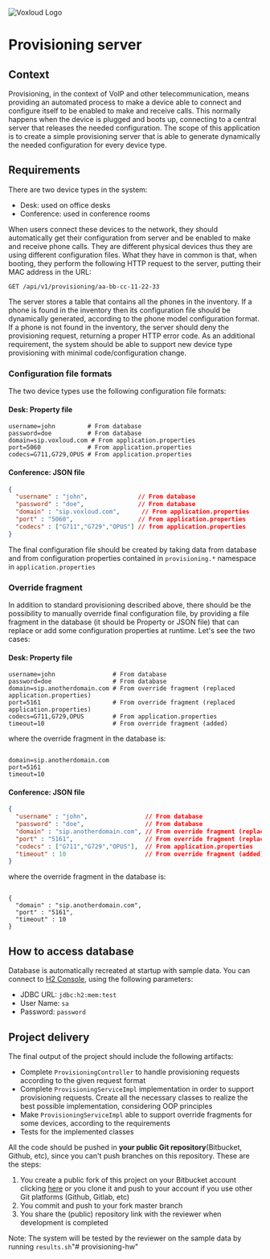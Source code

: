 ![Voxloud Logo](https://www.voxloud.com/wp-content/uploads/2020/07/voxloud_logo_@1x.png)

# Provisioning server #

## Context ##
Provisioning, in the context of VoIP and other telecommunication, means providing an automated process to make a 
device able to connect and configure itself to be enabled to make and receive calls. This normally happens when the 
device is plugged and boots up, connecting to a central server that releases the needed configuration.
The scope of this application is to create a simple provisioning server that is able to generate dynamically the 
needed configuration for every device type. 

## Requirements ##
There are two device types in the system:

- Desk: used on office desks
- Conference: used in conference rooms

When users connect these devices to the network, they should automatically get their configuration from server and 
be enabled to make and receive phone calls. They are different physical devices thus they are using different configuration files.
What they have in common is that, when booting, they perform the following HTTP request to the server, putting their MAC 
address in the URL:

```
GET /api/v1/provisioning/aa-bb-cc-11-22-33
```

The server stores a table that contains all the phones in the inventory. If a phone is found in the inventory then its
configuration file should be dynamically generated, according to the phone model configuration format. If a phone is not 
found in the inventory, the server should deny the provisioning request, returning a proper HTTP error code.
As an additional requirement, the system should be able to support new device type provisioning with minimal code/configuration change.

### Configuration file formats ###
The two device types use the following configuration file formats:

#### Desk: Property file ####

```
username=john         # From database
password=doe          # From database
domain=sip.voxloud.com # From application.properties
port=5060             # From application.properties
codecs=G711,G729,OPUS # From application.properties
```

#### Conference: JSON file ####
  
```json
{
  "username" : "john",              // From database
  "password" : "doe",               // From database
  "domain" : "sip.voxloud.com",      // From application.properties
  "port" : "5060",                  // From application.properties
  "codecs" : ["G711","G729","OPUS"] // from application.properties
}
```

The final configuration file should be created by taking data from database and from configuration properties contained 
in `provisioning.*` namespace in `application.properties`

### Override fragment ###
In addition to standard provisioning described above, there should be the possibility to manually override final 
configuration file, by providing a file fragment in the database (it should be Property or JSON file) that can replace or add some configuration 
properties at runtime. Let's see the two cases:

#### Desk: Property file ####
```
username=john                # From database
password=doe                 # From database
domain=sip.anotherdomain.com # From override fragment (replaced application.properties)
port=5161                    # From override fragment (replaced application.properties)
codecs=G711,G729,OPUS        # From application.properties
timeout=10                   # From override fragment (added)
```
where the override fragment in the database is:
```

domain=sip.anotherdomain.com
port=5161
timeout=10
```

#### Conference: JSON file ####
  
```json
{
  "username" : "john",                // From database
  "password" : "doe",                 // From database
  "domain" : "sip.anotherdomain.com", // From override fragment (replaced application.properties)
  "port" : "5161",                    // From override fragment (replaced application.properties)
  "codecs" : ["G711","G729","OPUS"],  // From application.properties
  "timeout" : 10                      // From override fragment (added)
}
```
where the override fragment in the database is:
```

{
  "domain" : "sip.anotherdomain.com",
  "port" : "5161",
  "timeout" : 10 
}
``` 

## How to access database ###
Database is automatically recreated at startup with sample data. You can connect to [H2 Console](http://localhost:8080/h2-console), using the following parameters:

- JDBC URL: `jdbc:h2:mem:test`
- User Name: `sa`
- Password: `password`
 
## Project delivery
The final output of the project should include the following artifacts:

- Complete `ProvisioningController` to handle provisioning requests according to the given request format
- Complete `ProvisioningServiceImpl` implementation in order to support provisioning requests. Create all the necessary 
classes to realize the best possible implementation, considering OOP principles   
- Make `ProvisioningServiceImpl` able to support override fragments for some devices, according to the requirements
- Tests for the implemented classes

All the code should be pushed in __**your public Git repository**__(Bitbucket, Github, etc), since you can't push branches on this repository. 
These are the steps:

1. You create a public fork of this project on your Bitbucket account clicking [here](https://bitbucket.org/voxloud/provisioning-hw/fork) or you clone it and push to your account if you use other Git platforms (Github, Gitlab, etc)
2. You commit and push to your fork master branch
3. You share the (public) repository link with the reviewer when development is completed

Note: The system will be tested by the reviewer on the sample data by running `results.sh`"# provisioning-hw" 
